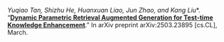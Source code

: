 *Yuqiao Tan, Shizhu He, Huanxuan Liao, Jun Zhao, and Kang Liu**. “[**Dynamic Parametric Retrieval Augmented Generation for Test-time Knowledge Enhancement**](https://arxiv.org/abs/2503.23895).” In arXiv preprint arXiv:2503.23895 [cs.CL], March.
